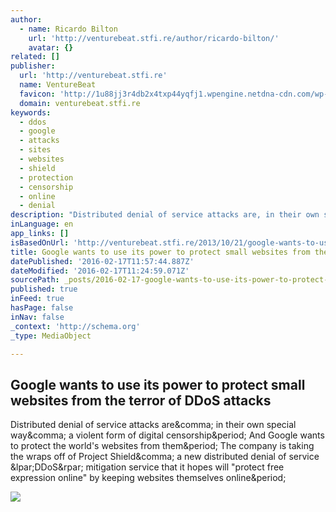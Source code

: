 ```yaml
---
author:
  - name: Ricardo Bilton
    url: 'http://venturebeat.stfi.re/author/ricardo-bilton/'
    avatar: {}
related: []
publisher:
  url: 'http://venturebeat.stfi.re'
  name: VentureBeat
  favicon: 'http://1u88jj3r4db2x4txp44yqfj1.wpengine.netdna-cdn.com/wp-content/themes/vbnews/img/favicon.ico'
  domain: venturebeat.stfi.re
keywords:
  - ddos
  - google
  - attacks
  - sites
  - websites
  - shield
  - protection
  - censorship
  - online
  - denial
description: "Distributed denial of service attacks are, in their own special way, a violent form of digital censorship. And Google wants to protect the world's websites from them. The company is taking the wraps off of Project Shield, a new distributed denial of service (DDoS) mitigation service that it hopes will \"protect free expression online\" by keeping websites themselves online."
inLanguage: en
app_links: []
isBasedOnUrl: 'http://venturebeat.stfi.re/2013/10/21/google-wants-to-use-its-power-to-protect-small-websites-from-the-terror-of-ddos-attacks/?sf=ekjxkp'
title: Google wants to use its power to protect small websites from the terror of DDoS attacks
datePublished: '2016-02-17T11:57:44.887Z'
dateModified: '2016-02-17T11:24:59.071Z'
sourcePath: _posts/2016-02-17-google-wants-to-use-its-power-to-protect-small-websites-from.md
published: true
inFeed: true
hasPage: false
inNav: false
_context: 'http://schema.org'
_type: MediaObject

---
```

<article style=""><h1>Google wants to use its power to protect small websites from the terror of DDoS attacks</h1><p>Distributed denial of service attacks are&amp;comma; in their own special way&amp;comma; a violent form of digital censorship&amp;period; And Google wants to protect the world's websites from them&amp;period; The company is taking the wraps off of Project Shield&amp;comma; a new distributed denial of service &amp;lpar;DDoS&amp;rpar; mitigation service that it hopes will "protect free expression online" by keeping websites themselves online&amp;period;</p><img src="http://1u88jj3r4db2x4txp44yqfj1.wpengine.netdna-cdn.com/wp-content/uploads/2013/10/google-project-sheild-780x367.png" /></article>